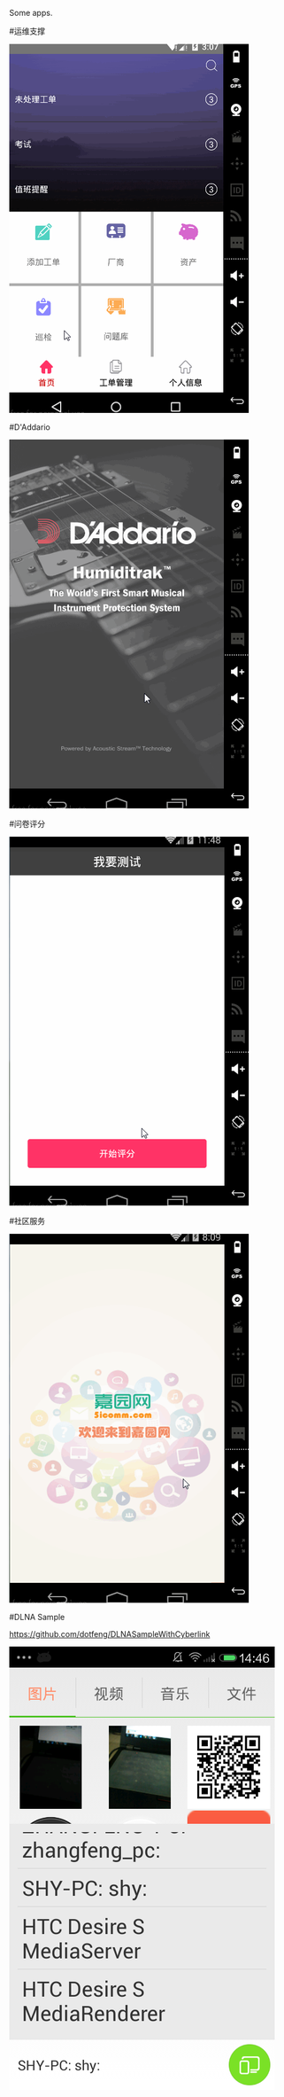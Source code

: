 Some apps. 


#运维支撑

![image](https://github.com/dotfeng/gifs/raw/master/itsm.gif)

#D'Addario

![image](https://github.com/dotfeng/gifs/raw/master/daddario.gif)

#问卷评分

![image](https://github.com/dotfeng/gifs/raw/master/score.gif)

#社区服务

![image](https://github.com/dotfeng/gifs/raw/master/property.gif)

#DLNA Sample

https://github.com/dotfeng/DLNASampleWithCyberlink

![image](https://github.com/dotfeng/gifs/raw/master/dlna.png)
